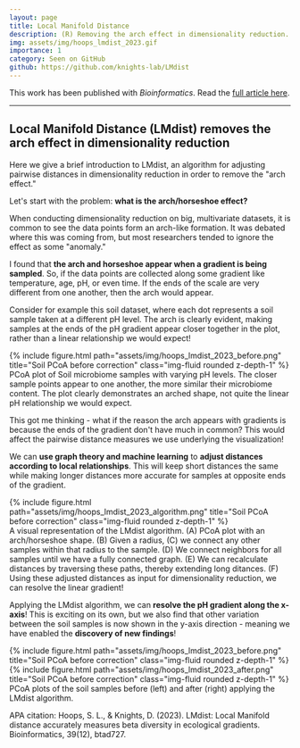 ```yaml
---
layout: page
title: Local Manifold Distance
description: (R) Removing the arch effect in dimensionality reduction.
img: assets/img/hoops_lmdist_2023.gif
importance: 1
category: Seen on GitHub
github: https://github.com/knights-lab/LMdist
---
```



This work has been published with *Bioinformatics*. Read the <a href="https://doi.org/10.1093/bioinformatics/btad727">full article here</a>.


___


## Local Manifold Distance (LMdist) removes the arch effect in dimensionality reduction


Here we give a brief introduction to LMdist, an algorithm for adjusting pairwise distances in dimensionality reduction in order to remove the "arch effect."


Let's start with the problem: **what is the arch/horseshoe effect?**


When conducting dimensionality reduction on big, multivariate datasets, it is common to see the data points form an arch-like formation. It was debated where this was coming from, but most researchers tended to ignore the effect as some "anomaly."


I found that **the arch and horseshoe appear when a gradient is being sampled**. So, if the data points are collected along some gradient like temperature, age, pH, or even time. If the ends of the scale are very different from one another, then the arch would appear.


Consider for example this soil dataset, where each dot represents a soil sample taken at a different pH level. The arch is clearly evident, making samples at the ends of the pH gradient appear closer together in the plot, rather than a linear relationship we would expect!


<div class="row justify-content-sm-center">
    <div class="col-6">
        {% include figure.html path="assets/img/hoops_lmdist_2023_before.png" title="Soil PCoA before correction" class="img-fluid rounded z-depth-1" %}
    </div>
</div>
<div class="caption">
    PCoA plot of Soil microbiome samples with varying pH levels. The closer sample points appear to one another, the more similar their microbiome content. The plot clearly demonstrates an arched shape, not quite the linear pH relationship we would expect.
</div>


This got me thinking - what if the reason the arch appears with gradients is because the ends of the gradient don't have much in common? This would affect the pairwise distance measures we use underlying the visualization!


We can **use graph theory and machine learning** to **adjust distances according to local relationships**. This will keep short distances the same while making longer distances more accurate for samples at opposite ends of the gradient.


<div class="row justify-content-sm-center">
    <div class="col">
        {% include figure.html path="assets/img/hoops_lmdist_2023_algorithm.png" title="Soil PCoA before correction" class="img-fluid rounded z-depth-1" %}
    </div>
</div>
<div class="caption">
    A visual representation of the LMdist algorithm. (A) PCoA plot with an arch/horseshoe shape. (B) Given a radius, (C) we connect any other samples within that radius to the sample. (D) We connect neighbors for all samples until we have a fully connected graph. (E) We can recalculate distances by traversing these paths, thereby extending long ditances. (F) Using these adjusted distances as input for dimensionality reduction, we can resolve the linear gradient!
</div>


Applying the LMdist algorithm, we can **resolve the pH gradient along the x-axis**! This is exciting on its own, but we also find that other variation between the soil samples is now shown in the y-axis direction - meaning we have enabled the **discovery of new findings**!


<div class="row">
    <div class="col-sm mt-3 mt-md-0">
        {% include figure.html path="assets/img/hoops_lmdist_2023_before.png" title="Soil PCoA before correction" class="img-fluid rounded z-depth-1" %}
    </div>
    <div class="col-sm mt-3 mt-md-0">
        {% include figure.html path="assets/img/hoops_lmdist_2023_after.png" title="Soil PCoA before correction" class="img-fluid rounded z-depth-1" %}
    </div>
</div>
<div class="caption">
    PCoA plots of the soil samples before (left) and after (right) applying the LMdist algorithm.
</div>



APA citation: Hoops, S. L., & Knights, D. (2023). LMdist: Local Manifold distance accurately measures beta diversity in ecological gradients. Bioinformatics, 39(12), btad727.
